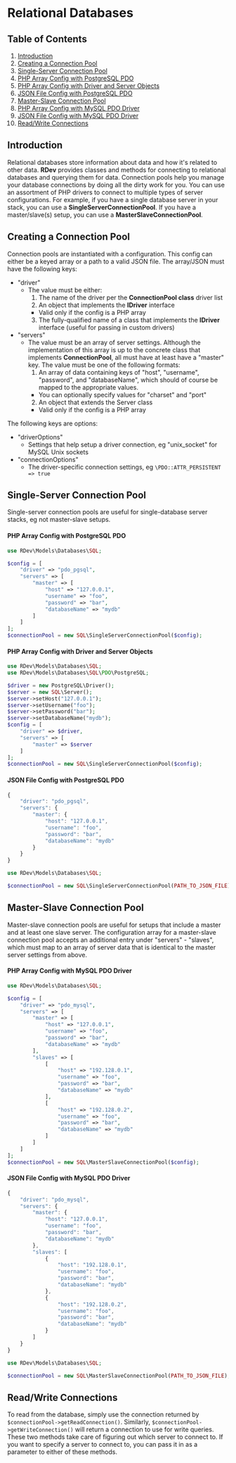# Relational Databases

## Table of Contents
1. [Introduction](#introduction)
2. [Creating a Connection Pool](#creating-a-connection-pool)
3. [Single-Server Connection Pool](#single-server-connection-pool)
  1. [PHP Array Config with PostgreSQL PDO](#php-array-config-with-postgresql-pdo)
  2. [PHP Array Config with Driver and Server Objects](#php-array-config-with-driver-and-server-objects)
  3. [JSON File Config with PostgreSQL PDO](#json-file-config-with-postgresql-pdo)
4. [Master-Slave Connection Pool](#master-slave-connection-pool)
  1. [PHP Array Config with MySQL PDO Driver](#php-array-config-with-mysql-pdo-driver)
  2. [JSON File Config with MySQL PDO Driver](#json-file-config-with-mysql-pdo-driver)
5. [Read/Write Connections](#readwrite-connections)

## Introduction
Relational databases store information about data and how it's related to other data.  **RDev** provides classes and methods for connecting to relational databases and querying them for data.  Connection pools help you manage your database connections by doing all the dirty work for you.  You can use an assortment of PHP drivers to connect to multiple types of server configurations.  For example, if you have a single database server in your stack, you can use a **SingleServerConnectionPool**.  If you have a master/slave(s) setup, you can use a **MasterSlaveConnectionPool**.

## Creating a Connection Pool
Connection pools are instantiated with a configuration.  This config can either be a keyed array or a path to a valid JSON file.  The array/JSON must have the following keys:
* "driver"
  * The value must be either:
    1. The name of the driver per the **ConnectionPool class** driver list
    2. An object that implements the **IDriver** interface
      * Valid only if the config is a PHP array
    3. The fully-qualified name of a class that implements the **IDriver** interface (useful for passing in custom drivers)
* "servers"
  * The value must be an array of server settings.  Although the implementation of this array is up to the concrete class that implements **ConnectionPool**, all must have at least have a "master" key.  The value must be one of the following formats:
    1. An array of data containing keys of "host", "username", "password", and "databaseName", which should of course be mapped to the appropriate values.
      * You can optionally specify values for "charset" and "port"
    2. An object that extends the Server class
      * Valid only if the config is a PHP array
    
The following keys are options:
* "driverOptions"
  * Settings that help setup a driver connection, eg "unix_socket" for MySQL Unix sockets
* "connectionOptions"
  * The driver-specific connection settings, eg `\PDO::ATTR_PERSISTENT => true`
  
## Single-Server Connection Pool
Single-server connection pools are useful for single-database server stacks, eg not master-slave setups.

#### PHP Array Config with PostgreSQL PDO
```php
use RDev\Models\Databases\SQL;

$config = [
    "driver" => "pdo_pgsql",
    "servers" => [
        "master" => [
            "host" => "127.0.0.1",
            "username" => "foo",
            "password" => "bar",
            "databaseName" => "mydb"
        ]
    ]
];
$connectionPool = new SQL\SingleServerConnectionPool($config);
```

#### PHP Array Config with Driver and Server Objects
```php
use RDev\Models\Databases\SQL;
use RDev\Models\Databases\SQL\PDO\PostgreSQL;

$driver = new PostgreSQL\Driver();
$server = new SQL\Server();
$server->setHost("127.0.0.1");
$server->setUsername("foo");
$server->setPassword("bar");
$server->setDatabaseName("mydb");
$config = [
    "driver" => $driver,
    "servers" => [
        "master" => $server
    ]
];
$connectionPool = new SQL\SingleServerConnectionPool($config);
```

#### JSON File Config with PostgreSQL PDO
```javascript
{
    "driver": "pdo_pgsql",
    "servers": {
        "master": {
            "host": "127.0.0.1",
            "username": "foo",
            "password": "bar",
            "databaseName": "mydb"
        }
    }
}
```
```php
use RDev\Models\Databases\SQL;

$connectionPool = new SQL\SingleServerConnectionPool(PATH_TO_JSON_FILE);
```

## Master-Slave Connection Pool
Master-slave connection pools are useful for setups that include a master and at least one slave server.  The configuration array for a master-slave connection pool accepts an additional entry under "servers" - "slaves", which must map to an array of server data that is identical to the master server settings from above.

#### PHP Array Config with MySQL PDO Driver
```php
use RDev\Models\Databases\SQL;

$config = [
    "driver" => "pdo_mysql",
    "servers" => [
        "master" => [
            "host" => "127.0.0.1",
            "username" => "foo",
            "password" => "bar",
            "databaseName" => "mydb"
        ],
        "slaves" => [
            [
                "host" => "192.128.0.1",
                "username" => "foo",
                "password" => "bar",
                "databaseName" => "mydb"
            ],
            [
                "host" => "192.128.0.2",
                "username" => "foo",
                "password" => "bar",
                "databaseName" => "mydb"
            ]
        ]
    ]
];
$connectionPool = new SQL\MasterSlaveConnectionPool($config);
```

#### JSON File Config with MySQL PDO Driver
```javascript
{
    "driver": "pdo_mysql",
    "servers": {
        "master": {
            "host": "127.0.0.1",
            "username": "foo",
            "password": "bar",
            "databaseName": "mydb"
        },
        "slaves": [
            {
                "host": "192.128.0.1",
                "username": "foo",
                "password": "bar",
                "databaseName": "mydb"
            },
            {
                "host": "192.128.0.2",
                "username": "foo",
                "password": "bar",
                "databaseName": "mydb"
            }
        ]
    }
}
```
```php
use RDev\Models\Databases\SQL;

$connectionPool = new SQL\MasterSlaveConnectionPool(PATH_TO_JSON_FILE);
```

## Read/Write Connections
To read from the database, simply use the connection returned by `$connectionPool->getReadConnection()`.  Similarly, `$connectionPool->getWriteConnection()` will return a connection to use for write queries.  These two methods take care of figuring out which server to connect to.  If you want to specify a server to connect to, you can pass it in as a parameter to either of these methods.